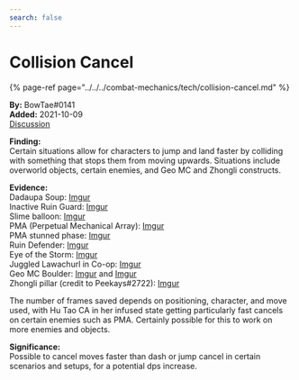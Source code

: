```yaml
---
search: false
---
```


# Collision Cancel

{% page-ref page="../../../combat-mechanics/tech/collision-cancel.md" %}

**By:** BowTae#0141  
**Added:** 2021-10-09  
[Discussion](https://tickets.deeznuts.moe/ticket-archive/attachments_891494658901938176_894254618190700575_transcript-collision-jump.html)

**Finding:**  
Certain situations allow for characters to jump and land faster by colliding with something that stops them from moving upwards. Situations include overworld objects, certain enemies, and Geo MC and Zhongli constructs.

**Evidence:**  
Dadaupa Soup: [Imgur](https://imgur.com/jZeHFcE)  
Inactive Ruin Guard: [Imgur](https://imgur.com/Mb0ZzIO)  
Slime balloon: [Imgur](https://imgur.com/EaKJn6H)  
PMA (Perpetual Mechanical Array): [Imgur](https://imgur.com/RAwpidP)  
PMA stunned phase: [Imgur](https://imgur.com/RSngwhQ)  
Ruin Defender: [Imgur](https://imgur.com/VNkKmYj)  
Eye of the Storm: [Imgur](https://imgur.com/yCEjnw9)  
Juggled Lawachurl in Co-op: [Imgur](https://imgur.com/YDpaFLt)  
Geo MC Boulder: [Imgur](https://imgur.com/C9cfTOJ) and [Imgur](https://imgur.com/Sc39P0i)  
Zhongli pillar (credit to Peekays#2722): [Imgur](https://imgur.com/1ijdoLm)

The number of frames saved depends on positioning, character, and move used, with Hu Tao CA in her infused state getting particularly fast cancels on certain enemies such as PMA.
Certainly possible for this to work on more enemies and objects. 

**Significance:**  
Possible to cancel moves faster than dash or jump cancel in certain scenarios and setups, for a potential dps increase.
